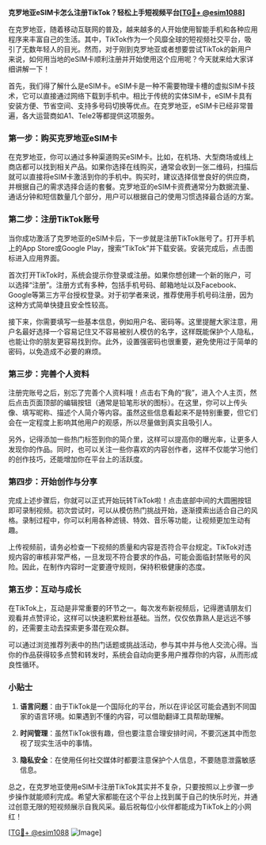 **克罗地亚eSIM卡怎么注册TikTok？轻松上手短视频平台[[TG💪+ @esim1088](https://t.me/s/esim1088)]**

在克罗地亚，随着移动互联网的普及，越来越多的人开始使用智能手机和各种应用程序来丰富自己的生活。其中，TikTok作为一个风靡全球的短视频社交平台，吸引了无数年轻人的目光。然而，对于刚到克罗地亚或者想要尝试TikTok的新用户来说，如何用当地的eSIM卡顺利注册并开始使用这个应用呢？今天就来给大家详细讲解一下！

首先，我们得了解什么是eSIM卡。eSIM卡是一种不需要物理卡槽的虚拟SIM卡技术，它可以直接通过网络下载到手机中。相比于传统的实体SIM卡，eSIM卡具有安装方便、节省空间、支持多号码切换等优点。在克罗地亚，eSIM卡已经非常普遍，各大运营商如A1、Tele2等都提供这项服务。

### 第一步：购买克罗地亚eSIM卡

在克罗地亚，你可以通过多种渠道购买eSIM卡。比如，在机场、大型商场或线上商店都可以找到相关产品。如果你选择在线购买，通常会收到一张二维码，扫描后就可以直接将eSIM卡激活到你的手机中。购买时，建议选择信誉良好的供应商，并根据自己的需求选择合适的套餐。克罗地亚的eSIM卡资费通常分为数据流量、通话分钟和短信数量几个部分，用户可以根据自己的使用习惯选择最合适的方案。

### 第二步：注册TikTok账号

当你成功激活了克罗地亚的eSIM卡后，下一步就是注册TikTok账号了。打开手机上的App Store或Google Play，搜索“TikTok”并下载安装。安装完成后，点击图标进入应用界面。

首次打开TikTok时，系统会提示你登录或注册。如果你想创建一个新的账户，可以选择“注册”。注册方式有多种，包括手机号码、邮箱地址以及Facebook、Google等第三方平台授权登录。对于初学者来说，推荐使用手机号码注册，因为这种方式简单快捷且安全性较高。

接下来，你需要填写一些基本信息，例如用户名、密码等。这里提醒大家注意，用户名最好选择一个容易记住又不容易被别人模仿的名字，这样既能保护个人隐私，也能让你的朋友更容易找到你。此外，设置强密码也很重要，避免使用过于简单的密码，以免造成不必要的麻烦。

### 第三步：完善个人资料

注册完账号之后，别忘了完善个人资料哦！点击右下角的“我”，进入个人主页，然后点击页面顶部的编辑按钮（通常是铅笔形状的图标）。在这里，你可以上传头像、填写昵称、描述个人简介等内容。虽然这些信息看起来不是特别重要，但它们会在一定程度上影响其他用户的观感，所以尽量做到真实且吸引人。

另外，记得添加一些热门标签到你的简介里，这样可以提高你的曝光率，让更多人发现你的作品。同时，也可以关注一些你喜欢的内容创作者，这样不仅能学习他们的创作技巧，还能增加你在平台上的活跃度。

### 第四步：开始创作与分享

完成上述步骤后，你就可以正式开始玩转TikTok啦！点击底部中间的大圆圈按钮即可录制视频。初次尝试时，可以从模仿热门挑战开始，逐渐摸索出适合自己的风格。录制过程中，你可以利用各种滤镜、特效、音乐等功能，让视频更加生动有趣。

上传视频前，请务必检查一下视频的质量和内容是否符合平台规定。TikTok对违规内容的审核非常严格，一旦发现不符合要求的作品，可能会面临封禁账号的风险。因此，在制作内容时一定要遵守规则，保持积极健康的态度。

### 第五步：互动与成长

在TikTok上，互动是非常重要的环节之一。每次发布新视频后，记得邀请朋友们观看并点赞评论，这样可以快速积累粉丝基础。当然，仅仅依靠熟人是远远不够的，还需要主动去探索更多潜在观众群。

可以通过浏览推荐列表中的热门话题或挑战活动，参与其中并与他人交流心得。当你的作品获得较多点赞和转发时，系统会自动向更多用户推荐你的内容，从而形成良性循环。

### 小贴士

1. **语言问题**：由于TikTok是一个国际化的平台，所以在评论区可能会遇到不同国家的语言环境。如果遇到不懂的内容，可以借助翻译工具帮助理解。
   
2. **时间管理**：虽然TikTok很有趣，但也要注意合理安排时间，不要沉迷其中而忽视了现实生活中的事情。

3. **隐私安全**：在使用任何社交媒体时都要注意保护个人信息，不要随意泄露敏感信息。

总之，在克罗地亚使用eSIM卡注册TikTok其实并不复杂，只要按照以上步骤一步步操作就能顺利完成。希望大家都能在这个平台上找到属于自己的快乐时光，并通过创意无限的短视频展示自我风采。最后祝每位小伙伴都能成为TikTok上的小网红！

[[TG💪+ @esim1088](https://t.me/s/esim1088) ![Image](https://i.postimg.cc/4NQfJmqS/Snipaste-2025-05-13-00-14-12.png)]